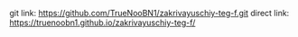 git link: https://github.com/TrueNooBN1/zakrivayuschiy-teg-f.git
direct link: https://truenoobn1.github.io/zakrivayuschiy-teg-f/
